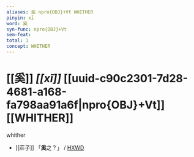 ```yaml
---
aliases: 奚 npro{OBJ}+Vt WHITHER
pinyin: xī
word: 奚
syn-func: npro{OBJ}+Vt
sem-feat: 
total: 1
concept: WHITHER 
---
```

# [[奚]] *[[xī]]*  [[uuid-c90c2301-7d28-4681-a168-fa798aa91a6f|npro{OBJ}+Vt]] [[WHITHER]]
whither
 - [[莊子]] 「**奚**之？」 / [HXWD](https://hxwd.org/textview.html?location=KR5c0126_tls_004-1a.6)